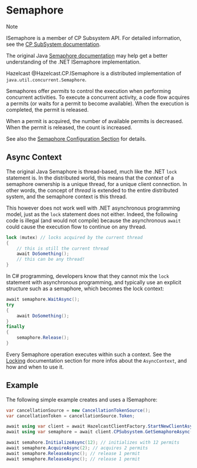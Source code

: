 # Semaphore

> [!NOTE]
> ISemaphore is a member of CP Subsystem API. For detailed information, see the [CP SubSystem documentation](../cpsubsystem.md).
>
> The original Java [Semaphore documentation](https://docs.hazelcast.com/hazelcast/latest/data-structures/isemaphore) may help get a
> better understanding of the .NET ISemaphore implementation.

Hazelcast @Hazelcast.CP.ISemaphore is a distributed implementation of `java.util.concurrent.Semaphore`.

Semaphores offer *permits* to control the execution when performing concurrent activities. To execute a concurrent activity,
a code flow acquires a permits (or waits for a permit to become available). When the execution is completed, the permit is
released.

When a permit is acquired, the number of available permits is decreased. When the permit is released, the count is increased.

See also the [Semaphore Configuration Section](https://docs.hazelcast.com/hazelcast/latest/cp-subsystem/configuration#semaphore-config)
for details.

## Async Context

The original Java Semaphore is thread-based, much like the .NET `lock` statement is. In the distributed world, this
means that the *context* of a semaphore ownership is a unique thread, for a unique client connection. In other words, the
concept of *thread* is extended to the entire distributed system, and the semaphore context is this thread.

This however does not work well with .NET asynchronous programming model, just as the `lock` statement does not either.
Indeed, the following code is illegal (and would not compile) because the asynchronous `await` could cause the execution
flow to continue on any thread.

```csharp
lock (mutex) // locks acquired by the current thread
{
    // this is still the current thread
    await DoSomething();
    // this can be any thread!
}
```

In C# programming, developers know that they cannot mix the `lock` statement with asynchronous programming, and 
typically use an explicit structure such as a semaphore, which becomes the lock context:

```csharp
await semaphore.WaitAsync();
try
{
    await DoSomething();
}
finally 
{
    semaphore.Release();
}
```

Every Semaphore operation executes within such a context. See the [Locking](../locking.md) documentation section for more infos about
the `AsyncContext`, and how and when to use it.

## Example

The following simple example creates and uses a ISemaphore:

```csharp
var cancellationSource = new CancellationTokenSource();
var cancellationToken = cancellationSource.Token;

await using var client = await HazelcastClientFactory.StartNewClientAsync(options);
await using var semaphore = await client.CPSubsystem.GetSemaphoreAsync("semaphore-name");

await semahore.InitializeAsync(12); // initializes with 12 permits
await semaphore.AcquireAsync(2); // acquires 2 permits
await semaphore.ReleaseAsync(); // release 1 permit
await semaphore.ReleaseAsync(); // release 1 permit
```

